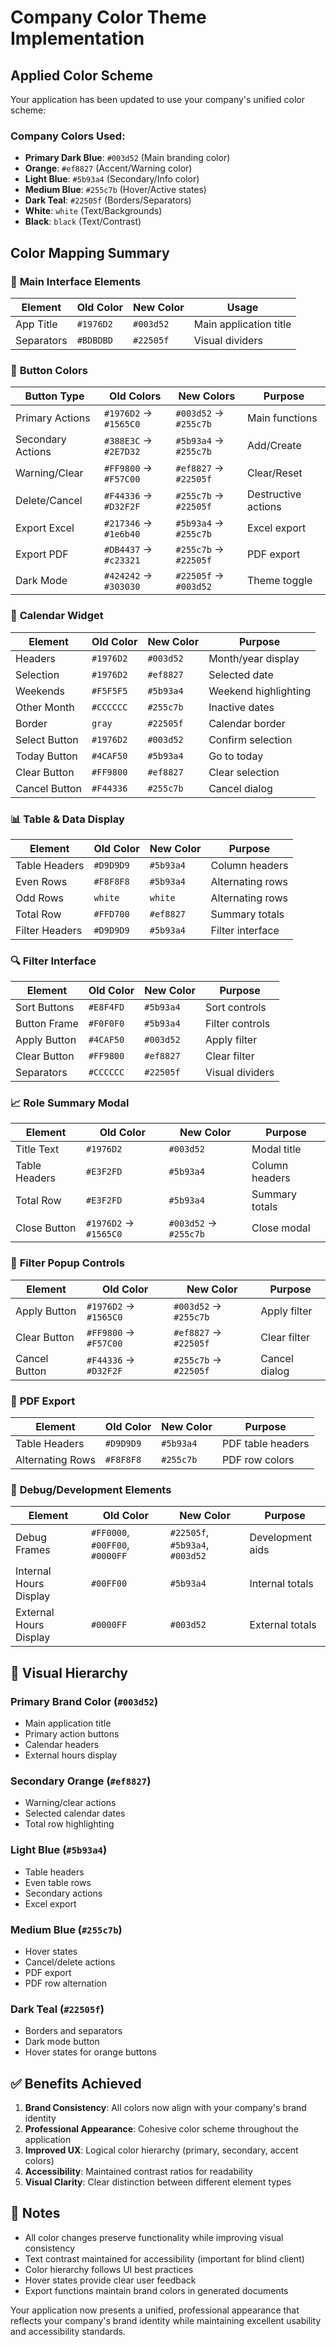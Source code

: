 # Company Color Theme Implementation

## Applied Color Scheme
Your application has been updated to use your company's unified color scheme:

### Company Colors Used:
- **Primary Dark Blue**: `#003d52` (Main branding color)
- **Orange**: `#ef8827` (Accent/Warning color)  
- **Light Blue**: `#5b93a4` (Secondary/Info color)
- **Medium Blue**: `#255c7b` (Hover/Active states)
- **Dark Teal**: `#22505f` (Borders/Separators)
- **White**: `white` (Text/Backgrounds)
- **Black**: `black` (Text/Contrast)

## Color Mapping Summary

### 🎨 **Main Interface Elements**
| Element | Old Color | New Color | Usage |
|---------|-----------|-----------|-------|
| App Title | `#1976D2` | `#003d52` | Main application title |
| Separators | `#BDBDBD` | `#22505f` | Visual dividers |

### 🔘 **Button Colors**
| Button Type | Old Colors | New Colors | Purpose |
|-------------|------------|------------|---------|
| Primary Actions | `#1976D2` → `#1565C0` | `#003d52` → `#255c7b` | Main functions |
| Secondary Actions | `#388E3C` → `#2E7D32` | `#5b93a4` → `#255c7b` | Add/Create |
| Warning/Clear | `#FF9800` → `#F57C00` | `#ef8827` → `#22505f` | Clear/Reset |
| Delete/Cancel | `#F44336` → `#D32F2F` | `#255c7b` → `#22505f` | Destructive actions |
| Export Excel | `#217346` → `#1e6b40` | `#5b93a4` → `#255c7b` | Excel export |
| Export PDF | `#DB4437` → `#c23321` | `#255c7b` → `#22505f` | PDF export |
| Dark Mode | `#424242` → `#303030` | `#22505f` → `#003d52` | Theme toggle |

### 📅 **Calendar Widget**
| Element | Old Color | New Color | Purpose |
|---------|-----------|-----------|---------|
| Headers | `#1976D2` | `#003d52` | Month/year display |
| Selection | `#1976D2` | `#ef8827` | Selected date |
| Weekends | `#F5F5F5` | `#5b93a4` | Weekend highlighting |
| Other Month | `#CCCCCC` | `#255c7b` | Inactive dates |
| Border | `gray` | `#22505f` | Calendar border |
| Select Button | `#1976D2` | `#003d52` | Confirm selection |
| Today Button | `#4CAF50` | `#5b93a4` | Go to today |
| Clear Button | `#FF9800` | `#ef8827` | Clear selection |
| Cancel Button | `#F44336` | `#255c7b` | Cancel dialog |

### 📊 **Table & Data Display**
| Element | Old Color | New Color | Purpose |
|---------|-----------|-----------|---------|
| Table Headers | `#D9D9D9` | `#5b93a4` | Column headers |
| Even Rows | `#F8F8F8` | `#5b93a4` | Alternating rows |
| Odd Rows | `white` | `white` | Alternating rows |
| Total Row | `#FFD700` | `#ef8827` | Summary totals |
| Filter Headers | `#D9D9D9` | `#5b93a4` | Filter interface |

### 🔍 **Filter Interface**
| Element | Old Color | New Color | Purpose |
|---------|-----------|-----------|---------|
| Sort Buttons | `#E8F4FD` | `#5b93a4` | Sort controls |
| Button Frame | `#F0F0F0` | `#5b93a4` | Filter controls |
| Apply Button | `#4CAF50` | `#003d52` | Apply filter |
| Clear Button | `#FF9800` | `#ef8827` | Clear filter |
| Separators | `#CCCCCC` | `#22505f` | Visual dividers |

### 📈 **Role Summary Modal**
| Element | Old Color | New Color | Purpose |
|---------|-----------|-----------|---------|
| Title Text | `#1976D2` | `#003d52` | Modal title |
| Table Headers | `#E3F2FD` | `#5b93a4` | Column headers |
| Total Row | `#E3F2FD` | `#5b93a4` | Summary totals |
| Close Button | `#1976D2` → `#1565C0` | `#003d52` → `#255c7b` | Close modal |

### 🔧 **Filter Popup Controls**
| Element | Old Color | New Color | Purpose |
|---------|-----------|-----------|---------|
| Apply Button | `#1976D2` → `#1565C0` | `#003d52` → `#255c7b` | Apply filter |
| Clear Button | `#FF9800` → `#F57C00` | `#ef8827` → `#22505f` | Clear filter |
| Cancel Button | `#F44336` → `#D32F2F` | `#255c7b` → `#22505f` | Cancel dialog |

### 📄 **PDF Export**
| Element | Old Color | New Color | Purpose |
|---------|-----------|-----------|---------|
| Table Headers | `#D9D9D9` | `#5b93a4` | PDF table headers |
| Alternating Rows | `#F8F8F8` | `#255c7b` | PDF row colors |

### 🎯 **Debug/Development Elements**
| Element | Old Color | New Color | Purpose |
|---------|-----------|-----------|---------|
| Debug Frames | `#FF0000`, `#00FF00`, `#0000FF` | `#22505f`, `#5b93a4`, `#003d52` | Development aids |
| Internal Hours Display | `#00FF00` | `#5b93a4` | Internal totals |
| External Hours Display | `#0000FF` | `#003d52` | External totals |

## 🎨 **Visual Hierarchy**

### **Primary Brand Color** (`#003d52`)
- Main application title
- Primary action buttons
- Calendar headers
- External hours display

### **Secondary Orange** (`#ef8827`)
- Warning/clear actions
- Selected calendar dates
- Total row highlighting

### **Light Blue** (`#5b93a4`)
- Table headers
- Even table rows
- Secondary actions
- Excel export

### **Medium Blue** (`#255c7b`)
- Hover states
- Cancel/delete actions
- PDF export
- PDF row alternation

### **Dark Teal** (`#22505f`)
- Borders and separators
- Dark mode button
- Hover states for orange buttons

## ✅ **Benefits Achieved**

1. **Brand Consistency**: All colors now align with your company's brand identity
2. **Professional Appearance**: Cohesive color scheme throughout the application
3. **Improved UX**: Logical color hierarchy (primary, secondary, accent colors)
4. **Accessibility**: Maintained contrast ratios for readability
5. **Visual Clarity**: Clear distinction between different element types

## 📝 **Notes**
- All color changes preserve functionality while improving visual consistency
- Text contrast maintained for accessibility (important for blind client)
- Color hierarchy follows UI best practices
- Hover states provide clear user feedback
- Export functions maintain brand colors in generated documents

Your application now presents a unified, professional appearance that reflects your company's brand identity while maintaining excellent usability and accessibility standards.
